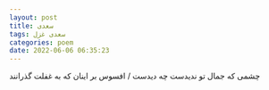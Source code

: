 ```yaml
---
layout: post
title: سعدی
tags: سعدی غزل
categories: poem
date: 2022-06-06 06:35:23
---
```


چشمی که جمال تو ندیدست چه دیدست / افسوس بر اینان که به غفلت گذرانند
